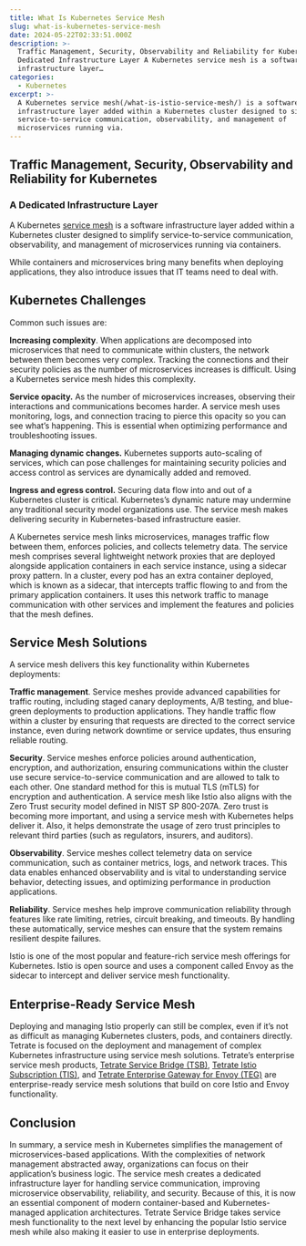 ```yaml
---
title: What Is Kubernetes Service Mesh
slug: what-is-kubernetes-service-mesh
date: 2024-05-22T02:33:51.000Z
description: >-
  Traffic Management, Security, Observability and Reliability for Kubernetes A
  Dedicated Infrastructure Layer A Kubernetes service mesh is a software
  infrastructure layer…
categories:
  - Kubernetes
excerpt: >-
  A Kubernetes service mesh(/what-is-istio-service-mesh/) is a software
  infrastructure layer added within a Kubernetes cluster designed to simplify
  service-to-service communication, observability, and management of
  microservices running via.
---
```

## Traffic Management, Security, Observability and Reliability for Kubernetes

### A Dedicated Infrastructure Layer

A Kubernetes [service mesh](/what-is-istio-service-mesh/) is a software infrastructure layer added within a Kubernetes cluster designed to simplify service-to-service communication, observability, and management of microservices running via containers.

While containers and microservices bring many benefits when deploying applications, they also introduce issues that IT teams need to deal with.

## Kubernetes Challenges

Common such issues are:

**Increasing complexity**. When applications are decomposed into microservices that need to communicate within clusters, the network between them becomes very complex. Tracking the connections and their security policies as the number of microservices increases is difficult. Using a Kubernetes service mesh hides this complexity.    

**Service opacity.** As the number of microservices increases, observing their interactions and communications becomes harder. A service mesh uses monitoring, logs, and connection tracing to pierce this opacity so you can see what’s happening. This is essential when optimizing performance and troubleshooting issues.

**Managing dynamic changes.** Kubernetes supports auto-scaling of services, which can pose challenges for maintaining security policies and access control as services are dynamically added and removed.

**Ingress and egress control.** Securing data flow into and out of a Kubernetes cluster is critical. Kubernetes’s dynamic nature may undermine any traditional security model organizations use. The service mesh makes delivering security in Kubernetes-based infrastructure easier.

A Kubernetes service mesh links microservices, manages traffic flow between them, enforces policies, and collects telemetry data. The service mesh comprises several lightweight network proxies that are deployed alongside application containers in each service instance, using a sidecar proxy pattern. In a cluster, every pod has an extra container deployed, which is known as a sidecar, that intercepts traffic flowing to and from the primary application containers. It uses this network traffic to manage communication with other services and implement the features and policies that the mesh defines.

## Service Mesh Solutions

A service mesh delivers this key functionality within Kubernetes deployments:

**Traffic management**. Service meshes provide advanced capabilities for traffic routing, including staged canary deployments, A/B testing, and blue-green deployments to production applications. They handle traffic flow within a cluster by ensuring that requests are directed to the correct service instance, even during network downtime or service updates, thus ensuring reliable routing.

**Security**. Service meshes enforce policies around authentication, encryption, and authorization, ensuring communications within the cluster use secure service-to-service communication and are allowed to talk to each other. One standard method for this is mutual TLS (mTLS) for encryption and authentication. A service mesh like Istio also aligns with the Zero Trust security model defined in NIST SP 800-207A. Zero trust is becoming more important, and using a service mesh with Kubernetes helps deliver it. Also, it helps demonstrate the usage of zero trust principles to relevant third parties (such as regulators, insurers, and auditors). 

**Observability**. Service meshes collect telemetry data on service communication, such as container metrics, logs, and network traces. This data enables enhanced observability and is vital to understanding service behavior, detecting issues, and optimizing performance in production applications.

**Reliability**. Service meshes help improve communication reliability through features like rate limiting, retries, circuit breaking, and timeouts. By handling these automatically, service meshes can ensure that the system remains resilient despite failures.

Istio is one of the most popular and feature-rich service mesh offerings for Kubernetes. Istio is open source and uses a component called Envoy as the sidecar to intercept and deliver service mesh functionality.

## Enterprise-Ready Service Mesh

Deploying and managing Istio properly can still be complex, even if it’s not as difficult as managing Kubernetes clusters, pods, and containers directly. Tetrate is focused on the deployment and management of complex Kubernetes infrastructure using service mesh solutions. Tetrate’s enterprise service mesh products, [Tetrate Service Bridge (TSB)](/resource/tetrate-service-bridge-application-security-architecture/), [Tetrate Istio Subscription (TIS)](/tetrate-istio-subscription/), and [Tetrate Enterprise Gateway for Envoy (TEG)](/tetrate-enterprise-gateway-for-envoy/) are enterprise-ready service mesh solutions that build on core Istio and Envoy functionality.

## Conclusion

In summary, a service mesh in Kubernetes simplifies the management of microservices-based applications. With the complexities of network management abstracted away, organizations can focus on their application’s business logic. The service mesh creates a dedicated infrastructure layer for handling service communication, improving microservice observability, reliability, and security. Because of this, it is now an essential component of modern container-based and Kubernetes-managed application architectures. Tetrate Service Bridge takes service mesh functionality to the next level by enhancing the popular Istio service mesh while also making it easier to use in enterprise deployments.

